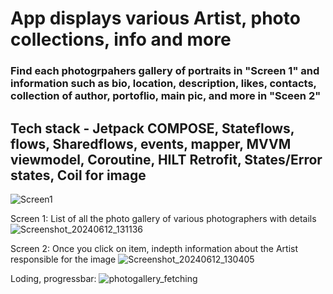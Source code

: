 # App displays various Artist, photo collections, info and more 
### Find each photogrpahers gallery of portraits in "Screen 1" and information such as bio, location, description, likes, contacts, collection of author, portoflio, main pic, and more in "Sceen 2"
## Tech stack - Jetpack COMPOSE, Stateflows, flows, Sharedflows, events, mapper, MVVM viewmodel, Coroutine, HILT Retrofit, States/Error states, Coil for image 


![Screen1](https://github.com/RedGreen-Android/UserPhotoGallery/assets/83381250/8f7d3ca6-bb5e-4bb8-b463-8c8c1132f00b)


Screen 1: List of all the photo gallery of various photographers with details
![Screenshot_20240612_131136](https://github.com/RedGreen-Android/UserPhotoGallery/assets/83381250/e1cd5bf7-7c5e-47fd-be08-9e5e4ab3273f)

Screen 2: Once you click on item, indepth information about the Artist responsible for the image 
![Screenshot_20240612_130405](https://github.com/RedGreen-Android/UserPhotoGallery/assets/83381250/592857cb-7188-406e-ae7f-8dfe1dc97ff0)

Loding, progressbar:
![photogallery_fetching](https://github.com/RedGreen-Android/UserPhotoGallery/assets/83381250/09d24f29-8644-4536-8a3a-1ed91ffaa9de)
